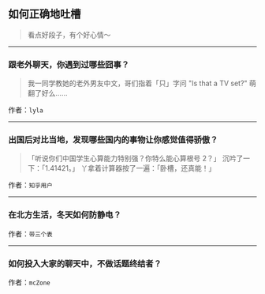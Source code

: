 ## 如何正确地吐槽

> 看点好段子，有个好心情～


 
---

### 跟老外聊天，你遇到过哪些囧事？

> 我一同学教她的老外男友中文，哥们指着「只」字问 "Is that a TV set?" 萌翻了好么……


作者：`lyla`

---

### 出国后对比当地，发现哪些国内的事物让你感觉值得骄傲？

> 「听说你们中国学生心算能力特别强？你特么能心算根号 2？」
> 沉吟了一下：「1.41421。」
> 丫拿着计算器按了一遍：「卧槽，还真能！」


作者：`知乎用户`

---

### 在北方生活，冬天如何防静电？

> 


作者：`带三个表`

---

### 如何投入大家的聊天中，不做话题终结者？

> 


作者：`mcZone`